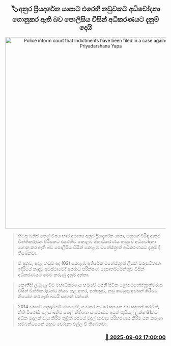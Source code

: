 <p align='center'><b><h2 align='center' title='Police inform court that indictments have been filed in a case against Anura Priyadarshana Yapa'>🏷අනුර ප්‍රියදර්ශන යාපාට එරෙහි නඩුවකට අධිචෝදනා ගොනුකර ඇති බව පොලිසිය විසින් අධිකරණයට දැනුම් දෙයි</h2></b></p>
<p align='center'><img src='https://helakuru.sgp1.cdn.digitaloceanspaces.com/esana/images/lib/court-2.jpg' width='600' alt='Police inform court that indictments have been filed in a case against Anura Priyadarshana Yapa'></p>

> හිටපු ඛනිජ තෙල් විෂය භාර අමාත්‍ය අනුර ප්‍රියදර්ශන යාපා, ඔහුගේ බිරිඳ ඇතුළු විත්තිකරුවන් පිරිසකට එරෙහිව කොළඹ මහාධිකරණය හමුවේ අධිචෝදනා ගොනු කර ඇති බව පොලීසිය විසින් කොළඹ මහේස්ත්‍රාත් අධිකරණයට දැනුම් දී තිබෙනවා.

> ඒ අනුව, අදාළ නඩුව අද (02) කොළඹ අතිරේක මහේස්ත්‍රාත් ලියන් වරුසවිතාන ඉදිරියේ කැඳවූ අවස්ථාවේදී අපරාධ පරීක්ෂණ දෙපාර්තමේන්තුව විසින් අධිකරණයට මෙම කරුණු දැනුම් දුන්නා.

> නොතීසි ලැබුණු විට මහාධිකරණය හමුවේ පෙනී සිටින ලෙස මහේස්ත්‍රාත්වරයා විසින් විත්තිකරුවන්ට නියම කළ අතර, ඉන්පසුව, නඩු කටයුතු අවසන් කිරීමට නියෝග කර ඇති බවයි සඳහන් වන්නේ.

> 2014 වසරේ දෙසැම්බර් මාසයේදී, ගංවතුර ආධාර සපයන බව සඳහන් කරමින්, නීති විරෝධී ලෙස ඛනිජ තෙල් නීතිගත සංස්ථාවට අයත් රුපියල් ලක්ෂ 61කට අධික මුදලක් වැය කිරීම තුළින් රජයේ මුදල් සාවද්‍ය පරිහරණය කිරීම යන කරුණ සම්බන්ධයෙන් ඔහුට චෝදනා එල්ල වී තිබෙනවා.



<h3 align='right'><a href='https://www.helakuru.lk/esana/p/113286/'>📅 2025-09-02 17:00:00</a></h3>

